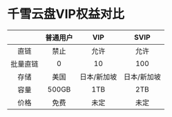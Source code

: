 # 千雪云盘VIP权益对比

|          | 普通用户 |     VIP     |     SVIP    |
|:--------:|:--------:|:-----------:|:-----------:|
|   直链   |   禁止   |     允许    |     允许    |
| 批量直链 |     0    |      10     |     100     |
|   存储   |   美国   | 日本/新加坡 | 日本/新加坡 |
|   容量   |   500GB  |     1TB     |     2TB     |
|   价格   |   免费   |     未定    |     未定    |

<style>table {margin: auto}</style>